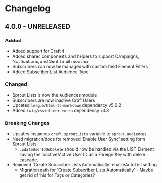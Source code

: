 # Changelog

## 4.0.0 - UNRELEASED

### Added

- Added support for Craft 4
- Added shared components and helpers to support Campaigns, Notifications, and
  Sent Email modules
- Subscribers can now be managed with custom field Element Filters
- Added Subscriber List Audience Type

### Changed

- Sprout Lists is now the Audiences module
- Subscribers are now inactive Craft Users
- Updated `league/html-to-markdown` dependency v5.0.2
- Added `twig/cssinliner-extra` dependency v3.3

### Breaking Changes

- Updates instances `craft.sproutLists` variable to `sprout.audiences`
- Need migration/docs for removed 'Enable User Sync' setting form Sprout Lists.
    - `updateUserIdOnDelete` should now be handled via the LIST Element saving
      the Inactive/Active User ID as a Foreign Key with delete cascade.
- Removed 'Create Subscriber Lists Automatically' enableAutoList setting.
    - Migration path for 'Create Subscriber Lists Automatically' - Maybe get rid
      of this for Tags or Categories?
